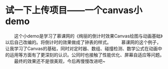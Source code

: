 # 试一下上传项目——一个canvas小demo
　　这个小demo是学习了慕课网的《绚丽的倒计时效果Canvas绘图与动画基础》以后自己改编的。将倒计时的效果做成了钟表的样式。
　　慕课网的这个例子，让我学习了Canvas的基础，同时对定时器、数组、碰撞检测、数学公式在动画中的运用等方面有了更深刻的认识。公同时也接触了性能优化、屏幕自适应等问题。
　　最终的效果还不是很美观，今后再慢慢改进吧~
